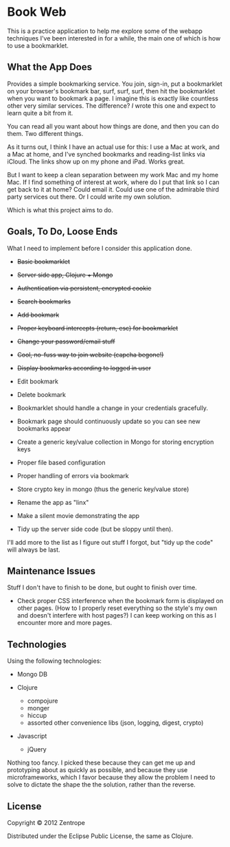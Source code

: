 # Book Web

This is a practice application to help me explore some of the webapp
techniques I've been interested in for a while, the main one of which
is how to use a bookmarklet.

## What the App Does

Provides a simple bookmarking service. You join, sign-in, put a
bookmarklet on your browser's bookmark bar, surf, surf, surf, then hit
the bookmarklet when you want to bookmark a page. I imagine this is
exactly like countless other very similar services. The difference?
_I_ wrote this one and expect to learn quite a bit from it.

You can read all you want about how things are done, and then you can
do them. Two different things.

As it turns out, I think I have an actual use for this: I use a Mac at
work, and a Mac at home, and I've synched bookmarks and reading-list
links via iCloud. The links show up on my phone and iPad. Works great.

But I want to keep a clean separation between my work Mac and my home
Mac. If I find something of interest at work, where do I put that link
so I can get back to it at home? Could email it. Could use one of the
admirable third party services out there. Or I could write my own
solution.

Which is what this project aims to do.

## Goals, To Do, Loose Ends

What I need to implement before I consider this application done.

  * ~~Basic bookmarklet~~

  * ~~Server side app, Clojure + Mongo~~

  * ~~Authentication via persistent, encrypted cookie~~

  * ~~Search bookmarks~~

  * ~~Add bookmark~~

  * ~~Proper keyboard intercepts (return, esc) for bookmarklet~~

  * ~~Change your password/email stuff~~

  * ~~Cool, no-fuss way to join website (capcha begone!)~~

  * ~~Display bookmarks according to logged in user~~

  * Edit bookmark

  * Delete bookmark

  * Bookmarklet should handle a change in your credentials gracefully.

  * Bookmark page should continuously update so you can see new
    bookmarks appear

  * Create a generic key/value collection in Mongo for storing
    encryption keys

  * Proper file based configuration

  * Proper handling of errors via bookmark

  * Store crypto key in mongo (thus the generic key/value store)

  * Rename the app as "linx"

  * Make a silent movie demonstrating the app

  * Tidy up the server side code (but be sloppy until then).

I'll add more to the list as I figure out stuff I forgot, but "tidy up
the code" will always be last.

## Maintenance Issues

Stuff I don't have to finish to be done, but ought to finish over
time.

  * Check proper CSS interference when the bookmark form is displayed
    on other pages. (How to I properly reset everything so the style's
    my own and doesn't interfere with host pages?) I can keep working
    on this as I encounter more and more pages.

## Technologies

Using the following technologies:

  * Mongo DB

  * Clojure
    - compojure
    - monger
    - hiccup
    - assorted other convenience libs (json, logging, digest, crypto)

  * Javascript
    - jQuery

Nothing too fancy. I picked these because they can get me up and
prototyping about as quickly as possible, and because they use
microframeworks, which I favor because they allow the problem I need
to solve to dictate the shape the the solution, rather than the
reverse.

## License

Copyright © 2012 Zentrope

Distributed under the Eclipse Public License, the same as Clojure.
